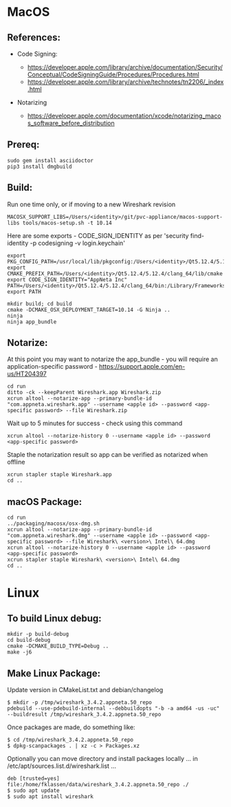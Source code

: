 MacOS
=====

References:
-----------

* Code Signing:
    * https://developer.apple.com/library/archive/documentation/Security/Conceptual/CodeSigningGuide/Procedures/Procedures.html
    * https://developer.apple.com/library/archive/technotes/tn2206/_index.html

* Notarizing
    * https://developer.apple.com/documentation/xcode/notarizing_macos_software_before_distribution

Prereq:
-------

    sudo gem install asciidoctor
    pip3 install dmgbuild

Build:
------

Run one time only, or if moving to a new Wireshark revision

    MACOSX_SUPPORT_LIBS=/Users/<identity>/git/pvc-appliance/macos-support-libs tools/macos-setup.sh -t 10.14

Here are some exports - CODE_SIGN_IDENTITY as per 'security find-identity -p codesigning -v login.keychain'

    export PKG_CONFIG_PATH=/usr/local/lib/pkgconfig:/Users/<identity>/Qt5.12.4/5.12.4/clang_64/lib/pkgconfig
    export CMAKE_PREFIX_PATH=/Users/<identity>/Qt5.12.4/5.12.4/clang_64/lib/cmake
    export CODE_SIGN_IDENTITY="AppNeta Inc"
    PATH=/Users/<identity>/Qt5.12.4/5.12.4/clang_64/bin:/Library/Frameworks/Python.framework/Versions/3.7/bin/:$PATH
    export PATH

    mkdir build; cd build
    cmake -DCMAKE_OSX_DEPLOYMENT_TARGET=10.14 -G Ninja ..
    ninja
    ninja app_bundle

Notarize:
---------

At this point you may want to notarize the app_bundle - you will require an
application-specific password - https://support.apple.com/en-us/HT204397

    cd run
    ditto -ck --keepParent Wireshark.app Wireshark.zip
    xcrun altool --notarize-app --primary-bundle-id "com.appneta.wireshark.app" --username <apple id> --password <app-specific password> --file Wireshark.zip

Wait up to 5 minutes for success - check using this command

    xcrun altool --notarize-history 0 --username <apple id> --password <app-specific password>

Staple the notarization result so app can be verified as notarized when offline

    xcrun stapler staple Wireshark.app
    cd ..

macOS Package:
--------------

    cd run
    ../packaging/macosx/osx-dmg.sh
    xcrun altool --notarize-app --primary-bundle-id "com.appneta.wireshark.dmg" --username <apple id> --password <app-specific password> --file Wireshark\ <version>\ Intel\ 64.dmg
    xcrun altool --notarize-history 0 --username <apple id> --password <app-specific password>
    xcrun stapler staple Wireshark\ <version>\ Intel\ 64.dmg
    cd ..

Linux
=====

To build Linux debug:
---------------------

    mkdir -p build-debug
    cd build-debug
    cmake -DCMAKE_BUILD_TYPE=Debug ..
    make -j6

Make Linux Package:
------------------

Update version in CMakeList.txt and debian/changelog

    $ mkdir -p /tmp/wireshark_3.4.2.appneta.50_repo
    pdebuild --use-pdebuild-internal --debbuildopts "-b -a amd64 -us -uc" --buildresult /tmp/wireshark_3.4.2.appneta.50_repo

Once packages are made, do something like:

    $ cd /tmp/wireshark_3.4.2.appneta.50_repo
    $ dpkg-scanpackages . | xz -c > Packages.xz

Optionally you can move directory and install packages locally
... in /etc/apt/sources.list.d/wireshark.list ...

    deb [trusted=yes] file:/home/fklassen/data/wireshark_3.4.2.appneta.50_repo ./
    $ sudo apt update
    $ sudo apt install wireshark

